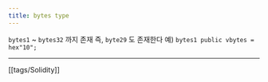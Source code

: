 ```yaml
---
title: bytes type
---
```

`bytes1` ~ `bytes32` 까지 존재
즉, `byte29` 도 존재한다
예) `bytes1 public vbytes = hex"10";`

---
[[tags/Solidity]]